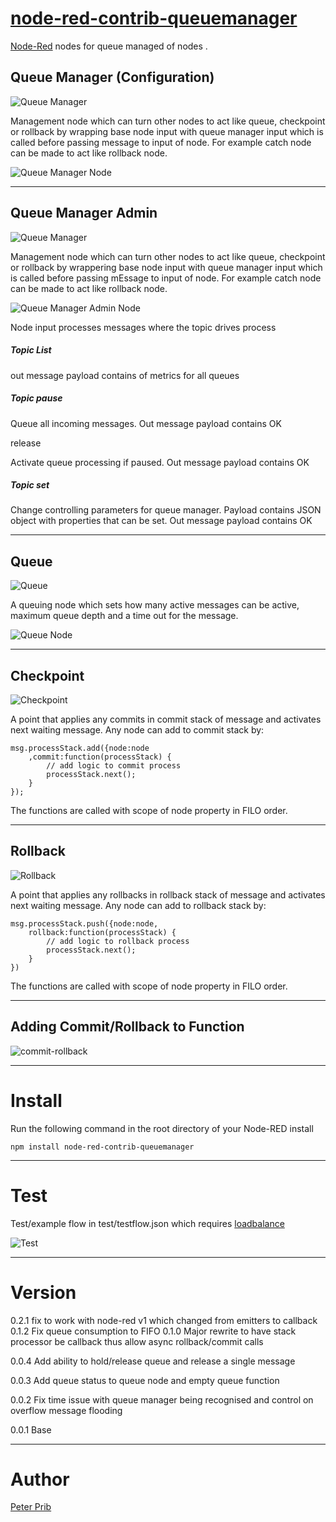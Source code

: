 # [node-red-contrib-queuemanager][2]


[Node-Red][1] nodes for queue managed of nodes .


## Queue Manager (Configuration)

![Queue Manager](queueManager/icons/icons8-networking-manager-64.png "Queue Manager")

Management node which can turn other nodes to act like queue, checkpoint or rollback by wrapping base node input with queue manager input which is called before passing message to input of node. For example catch node can be made to act like rollback node.

![Queue Manager Node](documentation/qm.JPG "Queue Manager Node") 

------------------------------------------------------------

## Queue Manager Admin

![Queue Manager](queueManager/icons/icons8-networking-manager-64.png "Queue Manager Admin")

Management node which can turn other nodes to act like queue, checkpoint or rollback by wrappering base node input with queue manager input which is called before passing mEssage to input of node. For example catch node can be made to act like rollback node.
 
![Queue Manager Admin Node](documentation/qmAdmin.JPG "Queue Manager Admin Node") 
 
 Node input processes messages where the topic drives process

##### Topic List

out message payload contains of metrics for all queues

##### Topic pause

Queue all incoming messages. Out message payload contains OK

release

Activate queue processing if paused. Out message payload contains OK

##### Topic set

Change controlling parameters for queue manager. Payload contains JSON object with properties that can be set. 
Out message payload contains OK
 
------------------------------------------------------------
 
## Queue

![Queue](queueManager/icons/icons8-inbox-64.png "Queue") 

A queuing node which sets how many active messages can be active, maximum queue depth and a time out for the message.  

![Queue Node](documentation/queue.JPG "Queue Node") 

------------------------------------------------------------

## Checkpoint 

![Checkpoint](queueManager/icons/icons8-tollbooth-48.png "Checkpoint") 

A point that applies any commits in commit stack of message and activates next waiting message. Any node can add to commit stack by:

	msg.processStack.add({node:node
		,commit:function(processStack) {
			// add logic to commit process
			processStack.next();
		}
	});

The functions are called with scope of node property in FILO order.

------------------------------------------------------------
 
## Rollback

![Rollback](queueManager/icons/icons8-explosion-96.png "Rollback") 

A point that applies any rollbacks in rollback stack of message and activates next waiting message. Any node can add to rollback stack by: 

	msg.processStack.push({node:node,
		rollback:function(processStack) {
			// add logic to rollback process
			processStack.next();
		} 
	})
	
The functions are called with scope of node property in FILO order.

------------------------------------------------------------

## Adding Commit/Rollback to Function

![commit-rollback](documentation/testCommitFunction.JPG "commit/rollback")

------------------------------------------------------------
 
# Install

Run the following command in the root directory of your Node-RED install

    npm install node-red-contrib-queuemanager
    
------------------------------------------------------------

# Test

Test/example flow in test/testflow.json which requires [loadbalance][4] 

![Test](documentation//test.JPG "Test flow")

------------------------------------------------------------

# Version
0.2.1 fix to work with node-red v1 which changed from emitters to callback
0.1.2 Fix queue consumption to FIFO
0.1.0 Major rewrite to have stack processor be callback thus allow async rollback/commit calls

0.0.4 Add ability to hold/release queue and release a single message

0.0.3 Add queue status to queue node and empty queue function

0.0.2 Fix time issue with queue manager being recognised and control on overflow message flooding

0.0.1 Base

------------------------------------------------------------

# Author

[Peter Prib][3]


[1]: http://nodered.org
[2]: https://www.npmjs.com/package/node-red-contrib-queuemanager
[3]: https://github.com/peterprib
[4]: https://www.npmjs.com/package/node-red-contrib-loadbalance
